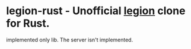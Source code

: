 # legion-rust - Unofficial [legion](https://github.com/aviaviavi/legion) clone for Rust.
implemented only lib. The server isn't implemented.
